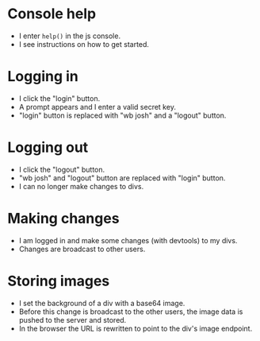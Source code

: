 Console help
====

- I enter `help()` in the js console.
- I see instructions on how to get started.

Logging in
====

- I click the "login" button.
- A prompt appears and I enter a valid secret key.
- "login" button is replaced with "wb josh" and a "logout" button.

Logging out
====

- I click the "logout" button.
- "wb josh" and "logout" button are replaced with "login" button.
- I can no longer make changes to divs.

Making changes
====

- I am logged in and make some changes (with devtools) to my divs.
- Changes are broadcast to other users.

Storing images
====

- I set the background of a div with a base64 image.
- Before this change is broadcast to the other users, the image data is pushed to the server and stored.
- In the browser the URL is rewritten to point to the div's image endpoint.

